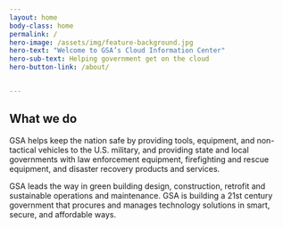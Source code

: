 ```yaml
---
layout: home
body-class: home
permalink: /
hero-image: /assets/img/feature-background.jpg
hero-text: "Welcome to GSA’s Cloud Information Center"
hero-sub-text: Helping government get on the cloud
hero-button-link: /about/


---
```

## What we do
GSA helps keep the nation safe by providing tools, equipment, and non-tactical vehicles to the U.S. military, and providing state and local governments with law enforcement equipment, firefighting and rescue equipment, and disaster recovery products and services.

GSA leads the way in green building design, construction, retrofit and sustainable operations and maintenance. GSA is building a 21st century government that procures and manages technology solutions in smart, secure, and affordable ways.
